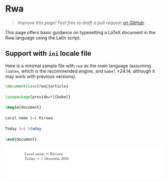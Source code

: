 # Rwa

<blockquote>
  <p><em>Improve this page! Feel free to draft a pull request <a href="https://github.com/latex3/babel/tree/docs/docs">on GitHub</a></em>.</p>
</blockquote>

This page offers basic guidance on typesetting a LaTeX document in the
Rwa language using the Latin script.

## Support with `ini` locale file

Here is a minimal sample file with `rwa` as the main language
(assuming `luatex`, which is the recommended engine, and `babel` ≥24.14,
although it may work with previous versions).

```tex
\documentclass[rwa]{article}

\usepackage[provide=*]{babel}

\begin{document}

Local name $=$ Kiruwa

Today $=$ \today

\end{document}
```

![](../media/locale-rwa.png)